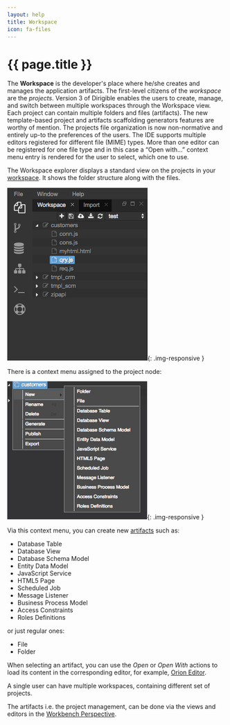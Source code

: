 ```yaml
---
layout: help
title: Workspace
icon: fa-files
---
```


{{ page.title }}
===

The **Workspace** is the developer's place where he/she creates and manages the application artifacts. The first-level citizens of the *workspace* are the *projects*. Version 3 of Dirigible enables the users to create, manage, and switch between multiple workspaces through the Workspace view.
Each project can contain multiple folders and files (artifacts).
The new template-based project and artifacts scaffolding generators features are worthy of mention.
The projects file organization is now non-normative and entirely up-to the preferences of the users.
The IDE supports multiple editors registered for different file (MIME) types. More than one editor can be registered for one file type and in this case a “Open with…” context menu entry is rendered for the user to select, which one to use.

The Workspace explorer displays a standard view on the projects in your [workspace](concepts_workspace.html). It shows the folder structure along with the files. 

![Workspace View](images/ide_view_workspace.png){: .img-responsive }

There is a context menu assigned to the project node:

![Context Menu / New](images/ide_workspace_menu_new.png){: .img-responsive }

Via this context menu, you can create new [artifacts](artifacts.html) such as:

* Database Table
* Database View
* Database Schema Model
* Entity Data Model
* JavaScript Service
* HTML5 Page
* Scheduled Job
* Message Listener
* Business Process Model
* Access Constraints
* Roles Definitions

or just regular ones:

*	File 
*	Folder

When selecting an artifact, you can use the *Open* or *Open With* actions to load its content in the corresponding editor, for example, [Orion Editor](ide_editor_orion.html).

A single user can have multiple workspaces, containing different set of projects.

The artifacts i.e. the project management, can be done via the views and editors in the [Workbench Perspective](ide_perspective_workbench.html).


